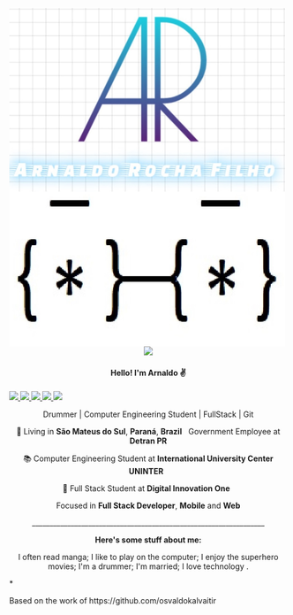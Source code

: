 </h4> 
<p align="left">
  <img src="https://github.com/arnaldorocha/arnaldorocha/blob/master/.github/assets/opa.jpg" width="500" align="left" />
</p>
</p>
<p align="center">
<a 
   href="http://api.whatsapp.com/send?1=pt_BR&phone=5542988297314" 
   alt="WhatsApp"
   target="blank" 
   >  
  <img src="https://img.shields.io/badge/-Whatsapp-4CA143?style=flat-square&labelColor=4CA143&logo=whatsapp&logoColor=white&link" />
  </a>
  <h4 align="center">
  Hello! I'm Arnaldo ✌️
    </h4>
  <a href="mailto:arnaldorochafilho@gmail.com"
     alt="https://mail.google.com"
     target="blank"
     >
  </a>
  <a
     href="https://www.linkedin.com/in/arnaldo-rocha-filho-52ba03163/"
     alt="LinkedIn"
     Target="blank"
     >
    <img src="https://img.shields.io/badge/-LinkedIn-blue?style=flat-square&logo=Linkedin&logoColor=white&link" />
  </a>
  <a
     href="https://github.com/arnaldorocha"
     alt="GitHub"
     target="blank"
     >
    <img src="https://img.shields.io/badge/-Github-000?style=flat-square&logo=Github&logoColor=white&link" />
  </a>
    <a
    href="https://www.facebook.com/supernaldo/" 
    alt="Facebook"
    target="blank"
  >
    <img src="https://img.shields.io/badge/-Facebook-006?style=flat-square&logo=Facebook&logoColor=white&link" />
  </a>
  <a
    href="https://www.instagram.com/arnaldorochafilho" 
    alt="Instagram"
    target="blank"
       >
    <img src="https://img.shields.io/badge/-Instagram-993399?style=flat-square&logo=Instagram&logoColor=white&link" />
  </a>
    <a
    href="mailto:arnaldorochafilho@gmail.com" 
    alt="Gmail"
    target="blank"
  >
    <img src="https://img.shields.io/badge/-Gmail-c14438?style=flat-square&logo=Gmail&logoColor=white&link=mailto:arnaldorochafilho@gmail.com" />
  </a>
     
   </p>
</p>
<p align="center">
 Drummer | Computer Engineering Student | FullStack | Git
<p align="center">
💼 Living in <b>São Mateus do Sul</b>, <b>Paraná</b>, <b>Brazil</b> &nbsp;  Government Employee at <b> Detran PR </b>
<p align="center">
📚 Computer Engineering Student at <b>International University Center UNINTER</b> &nbsp; 
</p>
<p align="center">
🚀 Full Stack Student at <b>Digital Innovation One </b> &nbsp; 
</p>
<p align="center">
 Focused in <b>Full Stack Developer</b>, <b>Mobile</b> and <b>Web</b>
   </p>  
   </p>
<p align="center">
__________________________________________________________________
   </p>        
  <p
  <p align="center">
  <b>Here's some stuff about me:</b> 
  </p>
  <p
  <p align="center">
  I often read manga; I like to play on the computer; I enjoy the superhero movies; I'm a drummer;  I'm married; I love technology .
  <p>*
  </p>
   
<p align="text-left">Based on the work of https://github.com/osvaldokalvaitir</p>
